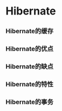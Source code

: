 # Hibernate



### Hibernate的缓存

### Hibernate的优点

### Hibernate的缺点

### Hibernate的特性

### Hibernate的事务